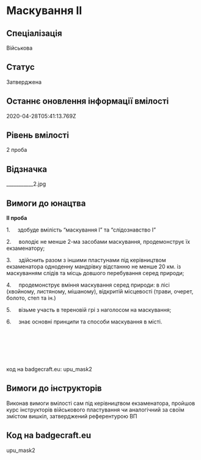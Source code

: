 # Маскування ІІ

## Спеціалізація

Військова

## Статус

Затверджена

## Останнє оновлення інформації вмілості

2020-04-28T05:41:13.769Z

## Рівень вмілості

2 проба

## Відзначка

___________2.jpg

## Вимоги до юнацтва

<p><b>ІІ проба</b></p><p>1.&nbsp;&nbsp;&nbsp;&nbsp; здобуде вмілість “маскування І” та “слідознавство І”</p><p>2.&nbsp;&nbsp;&nbsp;&nbsp; володіє не менше 2-ма засобами маскування, продемонструє їх екзаменатору;</p><p>3.&nbsp;&nbsp;&nbsp;&nbsp; здійснить разом з іншими пластунами під керівництвом екзаменатора одноденну мандрівку відстанню не менше 20 км. із маскуванням слідів та місць довшого перебування серед природи;</p><p>4.&nbsp;&nbsp;&nbsp;&nbsp; продемонструє вміння маскування серед природи: в лісі (хвойному, листяному, мішаному), відкритій місцевості (трави, очерет, болото, степ та ін.)</p><p>5.&nbsp;&nbsp;&nbsp;&nbsp; візьме участь в тереновій грі з наголосом на маскування;</p><p>6.&nbsp;&nbsp;&nbsp;&nbsp; знає основні принципи та способи маскування в місті.</p><p><br></p><p><br></p><p><br></p><p>код на badgecraft.eu: upu_mask2<br></p>

## Вимоги до інструкторів

Виконав вимоги вмілості сам під керівництвом екзаменатора, пройшов курс інструкторів військового пластування чи аналогічний за своїм змістом вишкіл, затверджений референтурою ВП

## Код на badgecraft.eu

upu_mask2